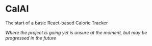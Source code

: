 # CalAI
The start of a basic React-based Calorie Tracker

*Where the project is going yet is unsure at the moment, but may be progressed in the future*
